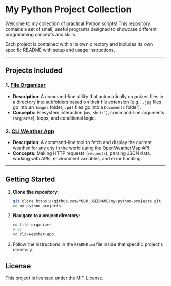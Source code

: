 # My Python Project Collection

Welcome to my collection of practical Python scripts! This repository contains a set of small, useful programs designed to showcase different programming concepts and skills.

Each project is contained within its own directory and includes its own specific README with setup and usage instructions.

---

## Projects Included

### 1. [File Organizer](./file-organizer/)
*   **Description:** A command-line utility that automatically organizes files in a directory into subfolders based on their file extension (e.g., `.jpg` files go into an `Images` folder, `.pdf` files go into a `Documents` folder).
*   **Concepts:** Filesystem interaction (`os`, `shutil`), command-line arguments (`argparse`), loops, and conditional logic.

### 2. [CLI Weather App](./cli-weather-app/)
*   **Description:** A command-line tool to fetch and display the current weather for any city in the world using the OpenWeatherMap API.
*   **Concepts:** Making HTTP requests (`requests`), parsing JSON data, working with APIs, environment variables, and error handling.

---

## Getting Started

1.  **Clone the repository:**
    ```bash
    git clone https://github.com/YOUR_USERNAME/my-python-projects.git
    cd my-python-projects
    ```

2.  **Navigate to a project directory:**
    ```bash
    cd file-organizer
    # or
    cd cli-weather-app
    ```

3.  Follow the instructions in the `README.md` file inside that specific project's directory.

## License

This project is licensed under the MIT License.
